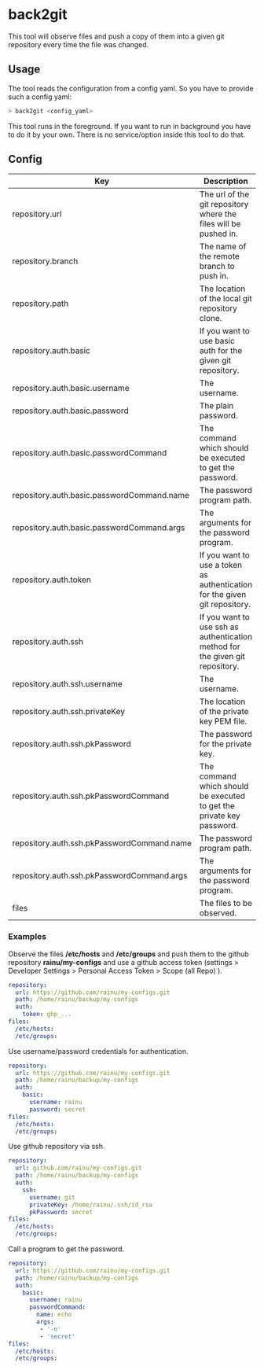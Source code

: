 # back2git

This tool will observe files and push a copy of them into a given git repository every time the file was changed.

## Usage

The tool reads the configuration from a config yaml. So you have to provide such a config yaml:

```bash
> back2git <config_yaml>
```

This tool runs in the foreground. If you want to run in background you have to do it by your own. There is no
service/option inside this tool to do that.

## Config

| Key | Description  |
|---|---|
| repository.url | The url of the git repository where the files will be pushed in.  |
| repository.branch | The name of the remote branch to push in.  |
| repository.path | The location of the local git repository clone.  |
| repository.auth.basic | If you want to use basic auth for the given git repository.  |
| repository.auth.basic.username | The username.  |
| repository.auth.basic.password | The plain password.  |
| repository.auth.basic.passwordCommand | The command which should be executed to get the password.  |
| repository.auth.basic.passwordCommand.name | The password program path.  |
| repository.auth.basic.passwordCommand.args | The arguments for the password program.  |
| repository.auth.token | If you want to use a token as authentication for the given git repository.  |
| repository.auth.ssh | If you want to use ssh as authentication method for the given git repository.  |
| repository.auth.ssh.username | The username.  |
| repository.auth.ssh.privateKey | The location of the private key PEM file.  |
| repository.auth.ssh.pkPassword | The password for the private key.  |
| repository.auth.ssh.pkPasswordCommand | The command which should be executed to get the private key password.  |
| repository.auth.ssh.pkPasswordCommand.name | The password program path.  |
| repository.auth.ssh.pkPasswordCommand.args | The arguments for the password program.  |
| files | The files to be observed. |

### Examples

Observe the files **/etc/hosts** and **/etc/groups** and push them to the github repository **rainu/my-configs** and use
a github access token (settings > Developer Settings > Personal Access Token > Scope (all Repo) ).
```yaml
repository:
  url: https://github.com/rainu/my-configs.git
  path: /home/rainu/backup/my-configs
  auth:
    token: ghp_...
files:
  /etc/hosts:
  /etc/groups:
```

Use username/password credentials for authentication.
```yaml
repository:
  url: https://github.com/rainu/my-configs.git
  path: /home/rainu/backup/my-configs
  auth:
    basic:
      username: rainu
      password: secret
files:
  /etc/hosts:
  /etc/groups:
```

Use github repository via ssh.
```yaml
repository:
  url: github.com/rainu/my-configs.git
  path: /home/rainu/backup/my-configs
  auth:
    ssh:
      username: git
      privateKey: /home/rainu/.ssh/id_rsa
      pkPassword: secret
files:
  /etc/hosts:
  /etc/groups:
```

Call a program to get the password.
```yaml
repository:
  url: https://github.com/rainu/my-configs.git
  path: /home/rainu/backup/my-configs
  auth:
    basic:
      username: rainu
      passwordCommand: 
        name: echo
        args:
         - '-n'
         - 'secret'
files:
  /etc/hosts:
  /etc/groups:
```